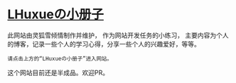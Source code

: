 # [LHuxueの小册子](https://huxue-ling.github.io/huxueweb/LHuxueの小册子/MainPage/index.html)

此网站由灵狐雪倾情制作并维护， 作为网站开发任务的小练习， 主要内容为个人的博客，记录一些个人的学习心得，分享一些个人的兴趣爱好，等等。

```
请点击上方的“LHuxueの小册子”进入网站。
```

这个网站目前还是半成品。欢迎PR。

